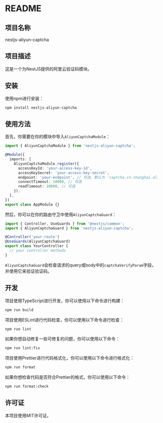 # README

## 项目名称

nestjs-aliyun-captcha

## 项目描述

这是一个为NestJS提供的阿里云验证码模块。

## 安装

使用npm进行安装：

```bash
npm install nestjs-aliyun-captcha
```

## 使用方法

首先，你需要在你的模块中导入`AliyunCaptchaModule`：

```typescript
import { AliyunCaptchaModule } from 'nestjs-aliyun-captcha';

@Module({
  imports: [
    AliyunCaptchaModule.register({
      accessKeyId: 'your-access-key-id',
      accessKeySecret: 'your-access-key-secret',
      endpoint: 'your-endpoint', // 可选，默认为 'captcha.cn-shanghai.aliyuncs.com'
      connectTimeout: 10000, // 可选
      readTimeout: 10000, // 可选
    }),
  ],
})
export class AppModule {}
```

然后，你可以在你的路由守卫中使用`AliyunCaptchaGuard`：

```typescript
import { Controller, UseGuards } from '@nestjs/common';
import { AliyunCaptchaGuard } from 'nestjs-aliyun-captcha';

@Controller('your-route')
@UseGuards(AliyunCaptchaGuard)
export class YourController {
  // your controller methods
}
```

`AliyunCaptchaGuard`会检查请求的query或body中的`captchaVerifyParam`字段，并使用它来验证验证码。

## 开发

项目使用TypeScript进行开发，你可以使用以下命令进行构建：

```bash
npm run build
```

项目使用ESLint进行代码检查，你可以使用以下命令进行检查：

```bash
npm run lint
```

如果你想自动修复一些可修复的问题，你可以使用以下命令：

```bash
npm run lint:fix
```

项目使用Prettier进行代码格式化，你可以使用以下命令进行格式化：

```bash
npm run format
```

如果你想检查代码是否符合Prettier的格式，你可以使用以下命令：

```bash
npm run format:check
```

## 许可证

本项目使用MIT许可证。

